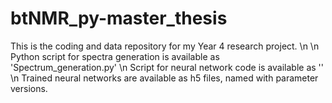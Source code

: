 # btNMR_py-master_thesis
This is the coding and data repository for my Year 4 research project. \n
\n
Python script for spectra generation is available as 'Spectrum_generation.py' \n
Script for neural network code is available as '' \n
Trained neural networks are available as h5 files, named with parameter versions.
